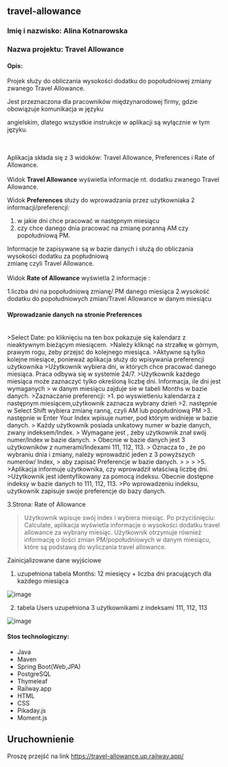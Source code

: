 ## travel-allowance 

### Imię i nazwisko: Alina Kotnarowska

### Nazwa projektu: Travel Allowance

#### Opis:

Projek służy do obliczania wysokości dodatku do popołudniowej zmiany zwanego Travel Allowance. 

Jest przeznaczona dla pracowników międzynarodowej firmy, gdzie obowiązuje komunikacja w języku 

angielskim, dlatego wszystkie instrukcje w aplikacji są wyłącznie w tym języku.
<br>
<br>
<br>

Aplikacja składa się z 3 widoków: Travel Allowance, Preferences i Rate of Allowance.
<br>
<br>
Widok **Travel Allowance** wyświetla informacje nt. dodatku zwanego Travel Allowance. 

Widok **Preferences** służy do wprowadzania przez użytkowniaka 2 informacji/preferencji:

1. w jakie dni chce pracować w następnym miesiącu
2. czy chce danego dnia pracować na zmianę poranną AM czy popołudniową PM.

Informacje te zapisywane są w bazie danych i służą do obliczania wysokości dodatku za popłudniową \
zmianę czyli Travel Allowance. 
<br>
<br>
Widok  **Rate of Allowance** wyświetla 2 informacje :


1.liczba dni na popołudniową zmianę/ PM danego miesiąca 
2.wysokość dodatku do popołudniowych zmian/Travel Allowance w danym miesiącu

  
#### Wprowadzanie danych na stronie Preferences
<br>
>Select Date: po kliknięciu na ten box pokazuje się kalendarz z nieaktywnym bieżącym miesiącem.
>Należy kliknąć na strzałkę w górnym, prawym rogu, żeby przejsć do kolejnego miesiąca.
>Aktywne są tylko kolejne miesiące, ponieważ aplikacja służy do wpisywania preferencji użytkownika 
>Użytkownik wybiera dni, w których chce pracować danego miesiąca. Praca odbywa się w systemie 24/7.
>Użytkownik każdego miesiąca może zaznaczyć tylko określoną liczbę dni. Informacja, ile dni jest wymaganych
> w danym miesiącu zajduje sie w tabeli Months w bazie danych.
>Zaznaczanie preferencji:
>1. po wyswietleniu kalendarza z następnym miesiącem,użytkownik zaznacza wybrany dzień
>2. następnie w Select Shift wybiera zmianę ranną, czyli AM lub popołudniową PM
>3. następnie w Enter Your Index wpisuje numer, pod którym widnieje w bazie danych.
>   Każdy użytkownik posiada unikatowy numer w bazie danych, zwany indeksem/Index.
>   Wymagane jest , żeby użytkownik znał swój numer/Index w bazie danych.
>   Obecnie w bazie danych jest 3 użytkowników z numerami/Indexami 111, 112, 113.
>   Oznacza to , że po wybraniu dnia i zmiany, należy wprowadzić jeden z 3 powyższych numerów/ Index,
>   aby zapisać Preferencje w bazie danych.
>
>   
>   
>5. 
>Aplikacja informuje użytkownika, czy wprowadził właściwą liczbę dni. 
>Użytkownik jest identyfikowany za pomocą indeksu. Obecnie dostępne indeksy w bazie danych to 111, 112, 113.
>Po wprowadzeniu indeksu, użytkownik zapisuje swoje preferencje do bazy danych. 
  
3.Strona: Rate of Allowance 
>Użytkownik wpisuje swój index i wybiera miesiąc.
>Po przyciśnięciu: Calculate, aplikacja wyświetla informacje o wysokości dodatku travel allowance za wybrany miesiąc.
>Użytkownik otrzymuje również informację o ilości zmian PM/popołudniowych w danym miesiącu, które są podstawą do wyliczania travel allowance. 


Zainicjalizowane dane wyjściowe
1. uzupełniona tabela Months: 12 miesięcy + liczba dni pracujących dla każdego miesiąca


![image](https://github.com/Kalina7911/travel-allowance/assets/115398298/cb02ed1f-ce4c-4452-a5a3-e6afd4e6a9a2)

2. tabela Users uzupełniona 3 użytkownikami z indeksami 111, 112, 113

![image](https://github.com/Kalina7911/travel-allowance/assets/115398298/84f980bf-660b-417d-a85d-e411bb652046)




#### Stos technologiczny:
- Java
- Maven
- Spring Boot(Web,JPA)
- PostgreSQL
- Thymeleaf
- Railway.app
- HTML
- CSS
- Pikaday.js
- Moment.js

## Uruchownienie 
Proszę przejść na link https://travel-allowance.up.railway.app/



